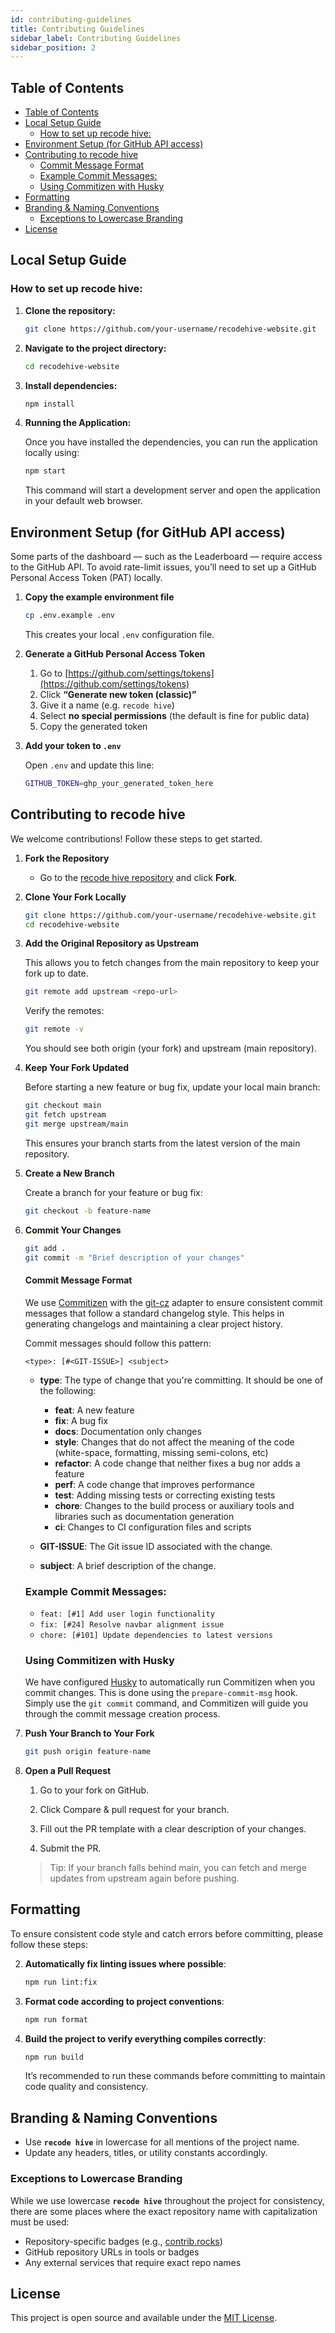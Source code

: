 ```yaml
---
id: contributing-guidelines
title: Contributing Guidelines
sidebar_label: Contributing Guidelines
sidebar_position: 2
---
```


## Table of Contents

- [Table of Contents](#table-of-contents)
- [Local Setup Guide](#local-setup-guide)
  - [How to set up recode hive:](#how-to-set-up-recode-hive)
- [Environment Setup (for GitHub API access)](#environment-setup-for-github-api-access)
- [Contributing to recode hive](#contributing-to-recode-hive)
    - [Commit Message Format](#commit-message-format)
  - [Example Commit Messages:](#example-commit-messages)
  - [Using Commitizen with Husky](#using-commitizen-with-husky)
- [Formatting](#formatting)
- [Branding \& Naming Conventions](#branding--naming-conventions)
  - [Exceptions to Lowercase Branding](#exceptions-to-lowercase-branding)
- [License](#license)

## Local Setup Guide

### How to set up recode hive:

1. **Clone the repository:**

   ```bash
   git clone https://github.com/your-username/recodehive-website.git
   ```

2. **Navigate to the project directory:**

   ```bash
   cd recodehive-website
   ```

3. **Install dependencies:**

   ```bash
   npm install
   ```

4. **Running the Application:**

   Once you have installed the dependencies, you can run the application locally using:

   ```bash
   npm start
   ```

   This command will start a development server and open the application in your default web browser.

## Environment Setup (for GitHub API access)

Some parts of the dashboard — such as the Leaderboard — require access to the GitHub API.
To avoid rate-limit issues, you’ll need to set up a GitHub Personal Access Token (PAT) locally.

1. **Copy the example environment file**

   ```bash
   cp .env.example .env
   ```

   This creates your local `.env` configuration file.

2. **Generate a GitHub Personal Access Token**
   1. Go to [https://github.com/settings/tokens](https://github.com/settings/tokens)
   2. Click **“Generate new token (classic)”**
   3. Give it a name (e.g. `recode hive`)
   4. Select **no special permissions** (the default is fine for public data)
   5. Copy the generated token

3. **Add your token to `.env`**

   Open `.env` and update this line:

   ```bash
   GITHUB_TOKEN=ghp_your_generated_token_here
   ```

## Contributing to recode hive

We welcome contributions! Follow these steps to get started.

1. **Fork the Repository**
   - Go to the [recode hive repository](https://github.com/recodehive/recode-website) and click **Fork**.

2. **Clone Your Fork Locally**

   ```bash
   git clone https://github.com/your-username/recodehive-website.git
   cd recodehive-website
   ```

3. **Add the Original Repository as Upstream**

   This allows you to fetch changes from the main repository to keep your fork up to date.

   ```bash
   git remote add upstream <repo-url>
   ```

   Verify the remotes:

   ```bash
   git remote -v
   ```

   You should see both origin (your fork) and upstream (main repository).

4. **Keep Your Fork Updated**

   Before starting a new feature or bug fix, update your local main branch:

   ```bash
   git checkout main
   git fetch upstream
   git merge upstream/main
   ```

   This ensures your branch starts from the latest version of the main repository.

5. **Create a New Branch**

   Create a branch for your feature or bug fix:

   ```bash
   git checkout -b feature-name
   ```

6. **Commit Your Changes**

   ```bash
   git add .
   git commit -m "Brief description of your changes"
   ```
   #### Commit Message Format

   We use [Commitizen](https://www.npmjs.com/package/commitizen) with the [git-cz](https://www.npmjs.com/package/git-cz) adapter to ensure consistent commit messages that follow a standard changelog style. This helps in generating changelogs and maintaining a clear project history.

   Commit messages should follow this pattern:

   ```
   <type>: [#<GIT-ISSUE>] <subject>
   ```
   - **type**: The type of change that you're committing. It should be one of the following:
     - **feat**: A new feature
     - **fix**: A bug fix
     - **docs**: Documentation only changes
     - **style**: Changes that do not affect the meaning of the code (white-space, formatting, missing semi-colons, etc)
     - **refactor**: A code change that neither fixes a bug nor adds a feature
     - **perf**: A code change that improves performance
     - **test**: Adding missing tests or correcting existing tests
     - **chore**: Changes to the build process or auxiliary tools and libraries such as documentation generation
     - **ci**: Changes to CI configuration files and scripts

   - **GIT-ISSUE**: The Git issue ID associated with the change.
   - **subject**: A brief description of the change.

   ### Example Commit Messages:

   - `feat: [#1] Add user login functionality`
   - `fix: [#24] Resolve navbar alignment issue`
   - `chore: [#101] Update dependencies to latest versions`

   ### Using Commitizen with Husky

   We have configured [Husky](https://www.npmjs.com/package/husky) to automatically run Commitizen when you commit changes. This is done using the `prepare-commit-msg` hook. Simply use the `git commit` command, and Commitizen will guide you through the commit message creation process.


7. **Push Your Branch to Your Fork**

   ```bash
   git push origin feature-name
   ```

8. **Open a Pull Request**
   1. Go to your fork on GitHub.

   2. Click Compare & pull request for your branch.

   3. Fill out the PR template with a clear description of your changes.

   4. Submit the PR.

   > Tip: If your branch falls behind main, you can fetch and merge updates from upstream again before pushing.

## Formatting

To ensure consistent code style and catch errors before committing, please follow these steps:

2. **Automatically fix linting issues where possible**:

   ```bash
   npm run lint:fix
   ```

3. **Format code according to project conventions**:

   ```bash
   npm run format
   ```

4. **Build the project to verify everything compiles correctly**:

   ```bash
   npm run build
   ```

   It’s recommended to run these commands before committing to maintain code quality and consistency.

## Branding & Naming Conventions

- Use **`recode hive`** in lowercase for all mentions of the project name.
- Update any headers, titles, or utility constants accordingly.

### Exceptions to Lowercase Branding

While we use lowercase **`recode hive`** throughout the project for consistency, there are some places where the exact repository name with capitalization must be used:

- Repository-specific badges (e.g., [contrib.rocks](https://contrib.rocks))
- GitHub repository URLs in tools or badges
- Any external services that require exact repo names

## License

This project is open source and available under the [MIT License](LICENSE).
